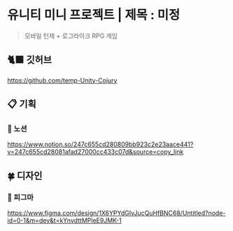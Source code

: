 # 유니티 미니 프로젝트 | 제목 : 미정
> 모바일 턴제 + 로그라이크 RPG 게임

## :black_cat: 깃허브
https://github.com/temp-Unity-Cojury

## :clipboard: 기획
### :file_folder: 노션
https://www.notion.so/247c655cd280809bb923c2e23aace441?v=247c655cd28081afad27000cc433c07d&source=copy_link

## :four_leaf_clover: 디자인
### :city_sunset: 피그마
https://www.figma.com/design/1X6YPYdGIvJucQuHfBNC68/Untitled?node-id=0-1&m=dev&t=kYnvdttMPleE9JMK-1
